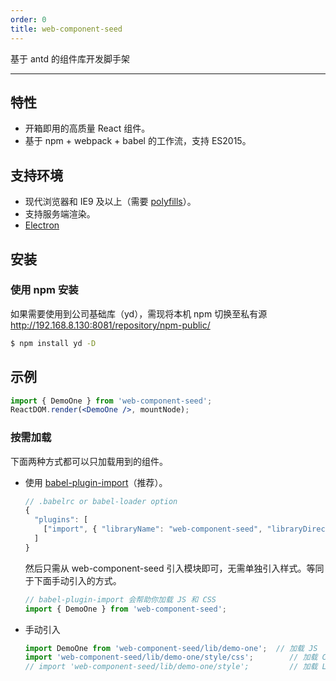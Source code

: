 ```yaml
---
order: 0
title: web-component-seed
---
```


基于 antd 的组件库开发脚手架

---

## 特性

- 开箱即用的高质量 React 组件。
- 基于 npm + webpack + babel 的工作流，支持 ES2015。

## 支持环境

* 现代浏览器和 IE9 及以上（需要 [polyfills](https://ant.design/docs/react/getting-started-cn#兼容性)）。
* 支持服务端渲染。
* [Electron](http://electron.atom.io/)

## 安装

### 使用 npm 安装

如果需要使用到公司基础库（yd），需现将本机 npm 切换至私有源 http://192.168.8.130:8081/repository/npm-public/

```bash
$ npm install yd -D
```

## 示例

```jsx
import { DemoOne } from 'web-component-seed';
ReactDOM.render(<DemoOne />, mountNode);
```

### 按需加载

下面两种方式都可以只加载用到的组件。

- 使用 [babel-plugin-import](https://github.com/ant-design/babel-plugin-import)（推荐）。

   ```js
   // .babelrc or babel-loader option
   {
     "plugins": [
       ["import", { "libraryName": "web-component-seed", "libraryDirectory": "es", "style": "true" }] // `style: true` 会加载 less 文件
     ]
   }
   ```
   
   然后只需从 web-component-seed 引入模块即可，无需单独引入样式。等同于下面手动引入的方式。

   ```jsx
   // babel-plugin-import 会帮助你加载 JS 和 CSS
   import { DemoOne } from 'web-component-seed';
   ```

- 手动引入

   ```jsx
   import DemoOne from 'web-component-seed/lib/demo-one';  // 加载 JS
   import 'web-component-seed/lib/demo-one/style/css';        // 加载 CSS
   // import 'web-component-seed/lib/demo-one/style';         // 加载 LESS
   ```
